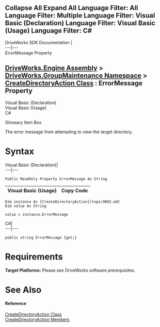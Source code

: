 Collapse All Expand All Language Filter: All  Language Filter: Multiple  Language Filter: Visual Basic (Declaration) Language Filter: Visual Basic (Usage) Language Filter: C#  
---  
DriveWorks SDK Documentation  |   
---|---  
ErrorMessage Property   
  
[DriveWorks.Engine Assembly](topic2156.md) > [DriveWorks.GroupMaintenance Namespace](topic9628.md) > [CreateDirectoryAction Class](topic9882.md) : ErrorMessage Property  
---  
  
Visual Basic (Declaration)    
Visual Basic (Usage)    
C# 

Glossary Item Box

The error message from attempting to view the target directory. 

# Syntax

Visual Basic (Declaration)|   
---|---  
      
    
    Public ReadOnly Property ErrorMessage As String  
  
Visual Basic (Usage)| Copy Code  
---|---  
      
    
    Dim instance As [CreateDirectoryAction](topic9882.md)
    Dim value As String
     
    value = instance.ErrorMessage  
  
C#|   
---|---  
      
    
    public string ErrorMessage {get;}  
  
# Requirements

**Target Platforms:** Please see DriveWorks software prerequisites.

# See Also

#### Reference

[CreateDirectoryAction Class](topic9882.md)   
[CreateDirectoryAction Members](topic9883.md)


